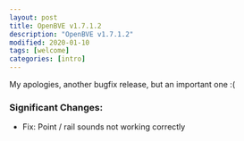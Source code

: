 ```yaml
---
layout: post
title: OpenBVE v1.7.1.2
description: "OpenBVE v1.7.1.2"
modified: 2020-01-10
tags: [welcome]
categories: [intro]
---
```


My apologies, another bugfix release, but an important one :(

### Significant Changes:
* Fix: Point / rail sounds not working correctly

